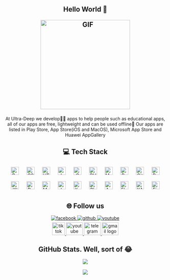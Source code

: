 </article>
<article class="markdown-body entry-content container-lg f5" itemprop="text">
    <h1 align="center" id="user-content-hey--whats-up" dir="auto">Hello
        World 👋
        <p align="center">
            <img height="280rem" alt="GIF" src="https://media.tenor.com/GfSX-u7VGM4AAAAC/coding.gif">
        </p>
    </h1>
    <p align="center" dir="auto">At Ultra-Deep we develop👨‍💻 apps to help people such as educational apps, all of our
        apps are
        free, lightweight and can be used offline📶 Our apps are listed in Play Store, App Store(iOS and MacOS),
        Microsoft
        App Store and Huawei AppGallery</p>
    <h3 dir="auto"></h3>
    <h2 align="center" id="user-content--tech-stack" dir="auto">💻 Tech
        Stack</h2>
    <div align="center">
        <a href="https://getbootstrap.com/docs/3.4/javascript/" target="_blank"><img style="margin: 10px"
                src="https://profilinator.rishav.dev/skills-assets/bootstrap-plain.svg" alt="Bootstrap"
                height="25" /></a>
        <a href="https://www.w3schools.com/css/" target="_blank"><img style="margin: 10px"
                src="https://profilinator.rishav.dev/skills-assets/css3-original-wordmark.svg" alt="CSS3"
                height="25" /></a>
        <a href="https://en.wikipedia.org/wiki/HTML5" target="_blank"><img style="margin: 10px"
                src="https://profilinator.rishav.dev/skills-assets/html5-original-wordmark.svg" alt="HTML5"
                height="25" /></a>
        <a href="https://www.javascript.com/" target="_blank"><img style="margin: 10px"
                src="https://profilinator.rishav.dev/skills-assets/javascript-original.svg" alt="JavaScript"
                height="25" /></a>
        <a href="https://www.cprogramming.com/" target="_blank"><img style="margin: 10px"
                src="https://profilinator.rishav.dev/skills-assets/c-original.svg" alt="C" height="25" /></a>
        <a href="https://www.php.net/" target="_blank"><img style="margin: 10px"
                src="https://profilinator.rishav.dev/skills-assets/php-original.svg" alt="PHP" height="25" /></a>
        <a href="https://www.mysql.com/" target="_blank"><img style="margin: 10px"
                src="https://profilinator.rishav.dev/skills-assets/mysql-original-wordmark.svg" alt="MySQL"
                height="25" /></a>
        <a href="https://www.python.org/" target="_blank"><img style="margin: 10px"
                src="https://profilinator.rishav.dev/skills-assets/python-original.svg" alt="Python" height="25" /></a>
        <a href="https://github.com/" target="_blank"><img style="margin: 10px"
                src="https://profilinator.rishav.dev/skills-assets/git-scm-icon.svg" alt="Git" height="25" /></a>
        <a href="https://www.rabbitmq.com/" target="_blank"><img style="margin: 10px"
                src="https://profilinator.rishav.dev/skills-assets/rabbitmq-icon.svg" alt="RabbitMQ" height="25" /></a>
        <a href="https://wordpress.com/" target="_blank"><img style="margin: 10px"
                src="https://profilinator.rishav.dev/skills-assets/wordpress.png" alt="WordPress" height="25" /></a>
        <a href="https://dart.dev/" target="_blank"><img style="margin: 10px"
                src="https://profilinator.rishav.dev/skills-assets/dartlang-icon.svg" alt="Dart" height="25" /></a>
        <a href="https://mui.com/" target="_blank"><img style="margin: 10px"
                src="https://profilinator.rishav.dev/skills-assets/mui.png" alt="Material UI" height="25" /></a>
        <a href="https://www.java.com/" target="_blank"><img style="margin: 10px"
                src="https://profilinator.rishav.dev/skills-assets/java-original-wordmark.svg" alt="Java"
                height="25" /></a>
        <a href="https://kotlinlang.org/" target="_blank"><img style="margin: 10px"
                src="https://profilinator.rishav.dev/skills-assets/kotlinlang-icon.svg" alt="Kotlin" height="25" /></a>
        <a href="https://www.adobe.com/in/products/photoshop.html" target="_blank"><img style="margin: 10px"
                src="https://profilinator.rishav.dev/skills-assets/photoshop-plain.svg" alt="Photoshop"
                height="25" /></a>
        <a href="https://www.android.com/intl/en_in/" target="_blank"><img style="margin: 10px"
                src="https://profilinator.rishav.dev/skills-assets/android-original-wordmark.svg" alt="Android"
                height="25" /></a>
        <a href="https://flutter.dev/" target="_blank"><img style="margin: 10px"
                src="https://profilinator.rishav.dev/skills-assets/flutterio-icon.svg" alt="Flutter" height="25" /></a>
        <a href="https://www.apachefriends.org/" target="_blank"><img style="margin: 10px"
                src="https://profilinator.rishav.dev/skills-assets/xampp.png" alt="XAMPP" height="25" /></a>
        <a href="https://firebase.google.com/" target="_blank"><img style="margin: 10px"
                src="https://profilinator.rishav.dev/skills-assets/firebase.png" alt="Firebase" height="25" /></a>
    </div>
    <h2 align="center" id="user-content--my-socials" dir="auto">🌐 Follow us</h2>
    <div align="center">
        <a href="https://www.facebook.com/https://www.facebook.com/ultradeepmultimedia/" target="_blank">
            <img src=https://img.shields.io/badge/facebook-%232E87FB.svg?&style=for-the-badge&logo=facebook&logoColor=white
                alt=facebook style="margin-bottom: 5px;" />
        </a>
        <a href="https://github.com/UltraDeep" target="_blank">
            <img src=https://img.shields.io/badge/github-%2324292e.svg?&style=for-the-badge&logo=github&logoColor=white
                alt=github style="margin-bottom: 5px;" />
        </a>
        <a href="https://www.youtube.com/c/UltraDeepMultimedia" target="_blank">
            <img src=https://img.shields.io/badge/youtube-%23EE4831.svg?&style=for-the-badge&logo=youtube&logoColor=white
                alt=youtube style="margin-bottom: 5px;" />
        </a>
    </div>
    <div align="center" dir="auto">
        <a href="https://www.tiktok.com/@ultradeep3" rel="nofollow">
            <img src="https://tvetpapers.co.za/assets/images/tiktok.png" width="40" height="40" alt="tiktok logo"
                style="max-width: 100%;">
        </a>
        <a href="https://www.youtube.com/c/UltraDeepMultimedia" rel="nofollow">
            <img src="https://raw.githubusercontent.com/maurodesouza/profile-readme-generator/master/src/assets/icons/social/youtube/default.svg"
                width="52" height="40" alt="youtube logo" style="max-width: 100%;">
        </a>
        <a href="https://t.me/+C2VHUG7AnUQzNTE0" rel="nofollow">
            <img src="https://raw.githubusercontent.com/maurodesouza/profile-readme-generator/master/src/assets/icons/social/telegram/default.svg"
                width="52" height="40" alt="telegram logo" style="max-width: 100%;">
        </a>
        <a href="https://ultradeepmultimedia@gmail.com" rel="nofollow">
            <img src="https://raw.githubusercontent.com/maurodesouza/profile-readme-generator/master/src/assets/icons/social/gmail/default.svg"
                width="52" height="40" alt="gmail logo" style="max-width: 100%;">
        </a>
    </div>
    <h2 align="center" id="user-content--github-stats" dir="auto">GitHub Stats. Well, sort of 😂</h2>
    <div align="center"><img
            src="https://github-readme-stats.vercel.app/api?username=UltraDeep&show_icons=true&count_private=true&hide_border=true&theme=highcontrast"
            align="center" />
    </div>
    <br>
    <div align="center">
        <img src="https://komarev.com/ghpvc/?username=UltraDeep&&style=flat-square" align="center" />
    </div>

</article>
